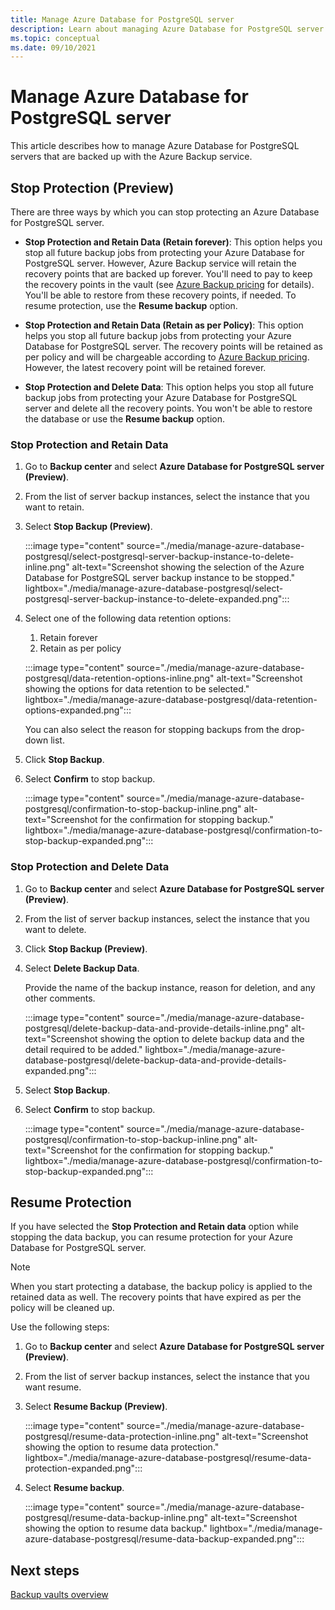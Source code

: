 ```yaml
---
title: Manage Azure Database for PostgreSQL server 
description: Learn about managing Azure Database for PostgreSQL server.
ms.topic: conceptual
ms.date: 09/10/2021
---
```


# Manage Azure Database for PostgreSQL server

This article describes how to manage Azure Database for PostgreSQL servers that are backed up with the Azure Backup service.

## Stop Protection (Preview)

There are three ways by which you can stop protecting an Azure Database for PostgreSQL server.

- **Stop Protection and Retain Data (Retain forever)**: This option helps you stop all future backup jobs from protecting your Azure Database for PostgreSQL server. However, Azure Backup service will retain the recovery points that are backed up forever. You'll need to pay to keep the recovery points in the vault (see [Azure Backup pricing](https://azure.microsoft.com/pricing/details/backup/) for details). You'll be able to restore from these recovery points, if needed. To resume protection, use the **Resume backup** option.

- **Stop Protection and Retain Data (Retain as per Policy)**: This option helps you stop all future backup jobs from protecting your Azure Database for PostgreSQL server. The recovery points will be retained as per policy and will be chargeable according to [Azure Backup pricing](https://azure.microsoft.com/pricing/details/backup/). However, the latest recovery point will be retained forever.

- **Stop Protection and Delete Data**: This option helps you stop all future backup jobs from protecting your Azure Database for PostgreSQL server and delete all the recovery points. You won't be able to restore the database or use the **Resume backup** option.

### Stop Protection and Retain Data

1. Go to **Backup center** and select **Azure Database for PostgreSQL server (Preview)**.

1. From the list of server backup instances, select the instance that you want to retain.

1. Select **Stop Backup (Preview)**.

   :::image type="content" source="./media/manage-azure-database-postgresql/select-postgresql-server-backup-instance-to-delete-inline.png" alt-text="Screenshot showing the selection of the Azure Database for PostgreSQL server backup instance to be stopped." lightbox="./media/manage-azure-database-postgresql/select-postgresql-server-backup-instance-to-delete-expanded.png":::

1. Select one of the following data retention options:

   1. Retain forever
   1. Retain as per policy
   
   :::image type="content" source="./media/manage-azure-database-postgresql/data-retention-options-inline.png" alt-text="Screenshot showing the options for data retention to be selected." lightbox="./media/manage-azure-database-postgresql/data-retention-options-expanded.png":::

   You can also select the reason for stopping backups from the drop-down list.

1. Click **Stop Backup**.

1. Select **Confirm** to stop backup.

   :::image type="content" source="./media/manage-azure-database-postgresql/confirmation-to-stop-backup-inline.png" alt-text="Screenshot for the confirmation for stopping backup." lightbox="./media/manage-azure-database-postgresql/confirmation-to-stop-backup-expanded.png":::

### Stop Protection and Delete Data

1. Go to **Backup center** and select **Azure Database for PostgreSQL server (Preview)**.

1.  From the list of server backup instances, select the instance that you want to delete.

1. Click **Stop Backup (Preview)**.

1. Select **Delete Backup Data**.

   Provide the name of the backup instance, reason for deletion, and any other comments.

   :::image type="content" source="./media/manage-azure-database-postgresql/delete-backup-data-and-provide-details-inline.png" alt-text="Screenshot showing the option to delete backup data and the detail required to be added." lightbox="./media/manage-azure-database-postgresql/delete-backup-data-and-provide-details-expanded.png":::

1. Select **Stop Backup**.

1. Select **Confirm** to stop backup.

   :::image type="content" source="./media/manage-azure-database-postgresql/confirmation-to-stop-backup-inline.png" alt-text="Screenshot for the confirmation for stopping backup." lightbox="./media/manage-azure-database-postgresql/confirmation-to-stop-backup-expanded.png":::

## Resume Protection

If you have selected the **Stop Protection and Retain data** option while stopping the data backup, you can resume protection for your Azure Database for PostgreSQL server.

>[!Note]
>When you start protecting a database, the backup policy is applied to the retained data as well. The recovery points that have expired as per the policy will be cleaned up.

Use the following steps:

1. Go to **Backup center** and select **Azure Database for PostgreSQL server (Preview)**.

1. From the list of server backup instances, select the instance that you want resume.

1. Select **Resume Backup (Preview)**.

   :::image type="content" source="./media/manage-azure-database-postgresql/resume-data-protection-inline.png" alt-text="Screenshot showing the option to resume data protection." lightbox="./media/manage-azure-database-postgresql/resume-data-protection-expanded.png":::

1. Select **Resume backup**.

   :::image type="content" source="./media/manage-azure-database-postgresql/resume-data-backup-inline.png" alt-text="Screenshot showing the option to resume data backup." lightbox="./media/manage-azure-database-postgresql/resume-data-backup-expanded.png":::

## Next steps

[Backup vaults overview](backup-vault-overview.md)
